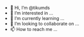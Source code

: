- 👋 Hi, I’m @tikumds
- 👀 I’m interested in ...
- 🌱 I’m currently learning ...
- 💞️ I’m looking to collaborate on ...
- 📫 How to reach me ...

<!---
tikumds/tikumds is a ✨ special ✨ repository because its `README.md` (this file) appears on your GitHub profile.
You can click the Preview link to take a look at your changes.
--->
